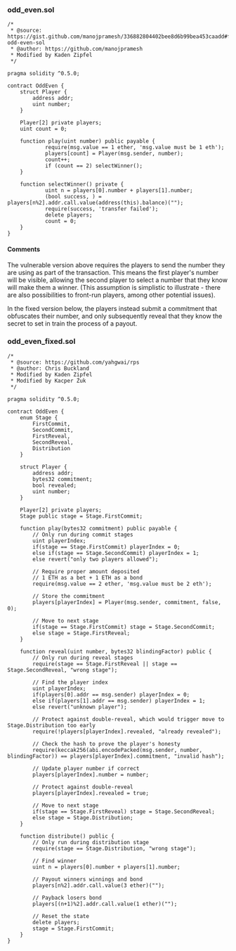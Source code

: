 ### odd_even.sol

```solidity
/*
 * @source: https://gist.github.com/manojpramesh/336882804402bee8d6b99bea453caadd#file-odd-even-sol
 * @author: https://github.com/manojpramesh
 * Modified by Kaden Zipfel
 */

pragma solidity ^0.5.0;

contract OddEven {
    struct Player {
        address addr;
        uint number;
    }

    Player[2] private players;
    uint count = 0;

    function play(uint number) public payable {
            require(msg.value == 1 ether, 'msg.value must be 1 eth');
            players[count] = Player(msg.sender, number);
            count++;
            if (count == 2) selectWinner();
    }

    function selectWinner() private {
            uint n = players[0].number + players[1].number;
            (bool success, ) = players[n%2].addr.call.value(address(this).balance)("");
            require(success, 'transfer failed');
            delete players;
            count = 0;
    }
}
```

#### Comments

The vulnerable version above requires the players to send the number they are using
as part of the transaction.
This means the first player's number will be visible, allowing the second player to select a number
that they know will make them a winner.
(This assumption is simplistic to illustrate - there are also possibilities to front-run players,
among other potential issues).

In the fixed version below, the players instead submit a commitment that obfuscates their number,
and only subsequently reveal that they know the secret to set in train the process of a payout.

### odd_even_fixed.sol

```solidity
/*
 * @source: https://github.com/yahgwai/rps
 * @author: Chris Buckland
 * Modified by Kaden Zipfel
 * Modified by Kacper Żuk
 */

pragma solidity ^0.5.0;

contract OddEven {
    enum Stage {
        FirstCommit,
        SecondCommit,
        FirstReveal,
        SecondReveal,
        Distribution
    }

    struct Player {
        address addr;
        bytes32 commitment;
        bool revealed;
        uint number;
    }

    Player[2] private players;
    Stage public stage = Stage.FirstCommit;

    function play(bytes32 commitment) public payable {
        // Only run during commit stages
        uint playerIndex;
        if(stage == Stage.FirstCommit) playerIndex = 0;
        else if(stage == Stage.SecondCommit) playerIndex = 1;
        else revert("only two players allowed");

        // Require proper amount deposited
        // 1 ETH as a bet + 1 ETH as a bond
        require(msg.value == 2 ether, 'msg.value must be 2 eth');

        // Store the commitment
        players[playerIndex] = Player(msg.sender, commitment, false, 0);

        // Move to next stage
        if(stage == Stage.FirstCommit) stage = Stage.SecondCommit;
        else stage = Stage.FirstReveal;
    }

    function reveal(uint number, bytes32 blindingFactor) public {
        // Only run during reveal stages
        require(stage == Stage.FirstReveal || stage == Stage.SecondReveal, "wrong stage");

        // Find the player index
        uint playerIndex;
        if(players[0].addr == msg.sender) playerIndex = 0;
        else if(players[1].addr == msg.sender) playerIndex = 1;
        else revert("unknown player");

        // Protect against double-reveal, which would trigger move to Stage.Distribution too early
        require(!players[playerIndex].revealed, "already revealed");

        // Check the hash to prove the player's honesty
        require(keccak256(abi.encodePacked(msg.sender, number, blindingFactor)) == players[playerIndex].commitment, "invalid hash");

        // Update player number if correct
        players[playerIndex].number = number;

        // Protect against double-reveal
        players[playerIndex].revealed = true;

        // Move to next stage
        if(stage == Stage.FirstReveal) stage = Stage.SecondReveal;
        else stage = Stage.Distribution;
    }

    function distribute() public {
        // Only run during distribution stage
        require(stage == Stage.Distribution, "wrong stage");

        // Find winner
        uint n = players[0].number + players[1].number;

        // Payout winners winnings and bond
        players[n%2].addr.call.value(3 ether)("");

        // Payback losers bond
        players[(n+1)%2].addr.call.value(1 ether)("");

        // Reset the state
        delete players;
        stage = Stage.FirstCommit;
    }
}

```
